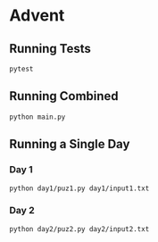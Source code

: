 # Advent

## Running Tests
```shell
pytest
```

## Running Combined

```shell
python main.py
```

## Running a Single Day

### Day 1

```shell
python day1/puz1.py day1/input1.txt 
```

### Day 2
```shell
python day2/puz2.py day2/input2.txt
```
